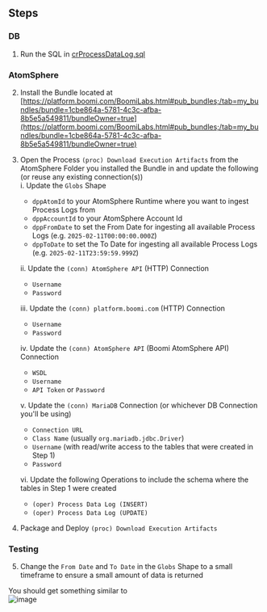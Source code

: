 ## Steps
### DB
1. Run the SQL in [crProcessDataLog.sql](https://github.com/p-hatz/boomiProcessMetricsImport/blob/main/crProcessDataLog.sql)
### AtomSphere
2. Install the Bundle located at [https://platform.boomi.com/BoomiLabs.html#pub_bundles;/tab=my_bundles/bundle=1cbe864a-5781-4c3c-afba-8b5e5a549811/bundleOwner=true](https://platform.boomi.com/BoomiLabs.html#pub_bundles;/tab=my_bundles/bundle=1cbe864a-5781-4c3c-afba-8b5e5a549811/bundleOwner=true)
3. Open the Process `(proc) Download Execution Artifacts` from the AtomSphere Folder you installed the Bundle in and update the following (or reuse any existing connection(s))<br>
    i. Update the `Globs` Shape
   * `dppAtomId` to your AtomSphere Runtime where you want to ingest Process Logs from
   * `dppAccountId` to your AtomSphere Account Id
   * `dppFromDate` to set the From Date for ingesting all available Process Logs (e.g. `2025-02-11T00:00:00.000Z`)
   * `dppToDate` to set the To Date for ingesting all available Process Logs (e.g. `2025-02-11T23:59:59.999Z`)
     
    ii. Update the `(conn) AtomSphere API` (HTTP) Connection
   * `Username`
   * `Password`

    iii. Update the `(conn) platform.boomi.com` (HTTP) Connection
   * `Username`
   * `Password`
  
    iv. Update the `(conn) AtomSphere API` (Boomi AtomSphere API) Connection
   * `WSDL`
   * `Username`
   * `API Token` or `Password`
  
    v. Update the `(conn) MariaDB` Connection (or whichever DB Connection you'll be using)
   * `Connection URL`
   * `Class Name` (usually `org.mariadb.jdbc.Driver`)
   * `Username` (with read/write access to the tables that were created in Step 1)
   * `Password`

   vi. Update the following Operations to include the schema where the tables in Step 1 were created
   * `(oper) Process Data Log (INSERT)`
   * `(oper) Process Data Log (UPDATE)`  
4. Package and Deploy `(proc) Download Execution Artifacts`

### Testing
5. Change the `From Date` and `To Date` in the `Globs` Shape to a small timeframe to ensure a small amount of data is returned

You should get something similar to<br>
![image](https://github.com/user-attachments/assets/7bea2966-fb02-4591-899e-8f2af8e85d4d)
